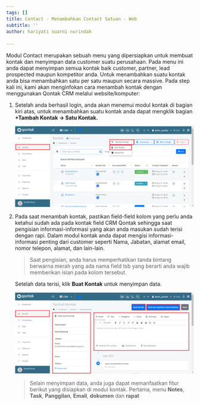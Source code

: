 ```yaml
---
tags: []
title: Contact - Menambahkan Contact Satuan - Web
subtitle: ''
author: hariyati suarni nurindah

---
```

Modul Contact merupakan sebuah menu yang dipersiapkan untuk membuat kontak dan menyimpan data customer suatu perusahaan. Pada menu ini anda dapat menyimpan semua kontak baik customer, partner, lead prospected maupun kompetitor anda. Untuk menambahkan suatu kontak anda bisa menambahkan satu per satu maupun secara massive. Pada step kali ini, kami akan menginfokan cara menambah kontak dengan menggunakan Qontak CRM melalui website/komputer:

1. Setelah anda berhasil login, anda akan menemui modul kontak di bagian kiri atas, untuk menambahkan suatu kontak anda dapat mengklik bagian **+Tambah Kontak -> Satu Kontak.**

   ![](/uploads/menambahkansatukontakweb1.PNG)
2. Pada saat menambah kontak, pastikan field-field kolom yang perlu anda ketahui sudah ada pada kontak field CRM Qontak sehingga saat pengisian informasi-informasi yang akan anda masukan sudah terisi dengan rapi. Dalam modul kontak anda dapat mengisi informasi-informasi penting dari customer seperti Nama, Jabatan, alamat email, nomor telepon, alamat, dan lain-lain. 

   > Saat pengisian, anda harus memperhatikan tanda bintang berwarna merah yang ada nama field tsb yang berarti anda wajib memberikan isian pada kolom tersebut. 

   Setelah data terisi, klik **Buat Kontak** untuk menyimpan data.

   ![](/uploads/menambahkansatukontakweb2.PNG)

   > Selain menyimpan data, anda juga dapat memanfaatkan fitur berikut yang disiapkan di modul kontak. Pertama, menu **Notes**, **Task**, **Panggilan**, **Email**, **dokumen** dan **rapat** 